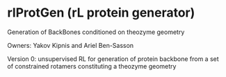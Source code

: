 # rlProtGen (rL protein generator)
Generation of BackBones conditioned on theozyme geometry

Owners: Yakov Kipnis and Ariel Ben-Sasson

Version 0: unsupervised RL for generation of protein backbone from a set of constrained rotamers constituting a theozyme geometry
